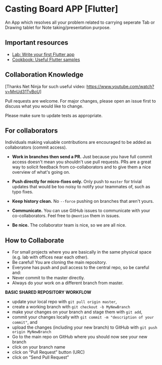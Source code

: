 # Casting Board APP [Flutter]

An App which resolves all your problem related to carrying seperate Tab or Drawing tablet for Note taking/presentation purpose.

## Important resources

- [Lab: Write your first Flutter app](https://flutter.dev/docs/get-started/codelab)
- [Cookbook: Useful Flutter samples](https://flutter.dev/docs/cookbook)

## Collaboration Knowledge

[Thanks Net Ninja for such useful video: https://www.youtube.com/watch?v=MnUd31TvBoU]

Pull requests are welcome. For major changes, please open an issue first to discuss what you would like to change.

Please make sure to update tests as appropriate.

## For collaborators

Individuals making valuable contributions are encouraged to be added as collaborators (commit access).

- **Work in branches then send a PR.** Just because you have full commit access doesn't mean you shouldn't use pull requests. PRs are a great way to solicit feedback from co-collaborators and to give them a nice overview of what's going on.

- **Push directly for micro-fixes only.** Only push to `master` for trivial updates that would be too noisy to notify your teammates of, such as typo fixes.

- **Keep history clean.** No `--force` pushing on branches that aren't yours.

- **Communicate.** You can use GitHub issues to communicate with your co-collaborators. Feel free to `@mention` them in issues.

- **Be nice.** The collaborator team is nice, so we are all nice.

## How to Collaborate

- For small projects where you are basically in the same physical space (e.g. lab with offices near each other).
- Be careful! You are cloning the main repository.
- Everyone has push and pull access to the central repo, so be careful and:
- Never commit to the master directly.
- Always do your work on a different branch from master.

**BASIC SHARED REPOSITORY WORKFLOW**

- update your local repo with `git pull origin master`,
- create a working branch with `git checkout -b MyNewBranch`
- make your changes on your branch and stage them with `git add`,
- commit your changes locally with `git commit -m "description of your commit"`, and
- upload the changes (including your new branch) to GitHub with `git push origin MyNewBranch`
- Go to the main repo on GitHub where you should now see your new branch
- click on your branch name
- click on “Pull Request” button (URC)
- click on “Send Pull Request”
